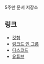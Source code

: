 5주만 문서 저장소

## 링크
- [깃헙](https://github.com/5juman)
- [링크드 인 그룹](https://www.linkedin.com/groups/13030026/)
- [디스코드](https://discord.gg/t9TVNSHxsp)
- [유튜브](https://www.youtube.com/@5juman)